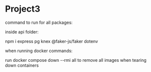 # Project3

command to run for all packages:

inside api folder:

npm i express pg knex @faker-js/faker dotenv

when running docker commands:

run docker compose down --rmi all to remove all images when tearing down containers